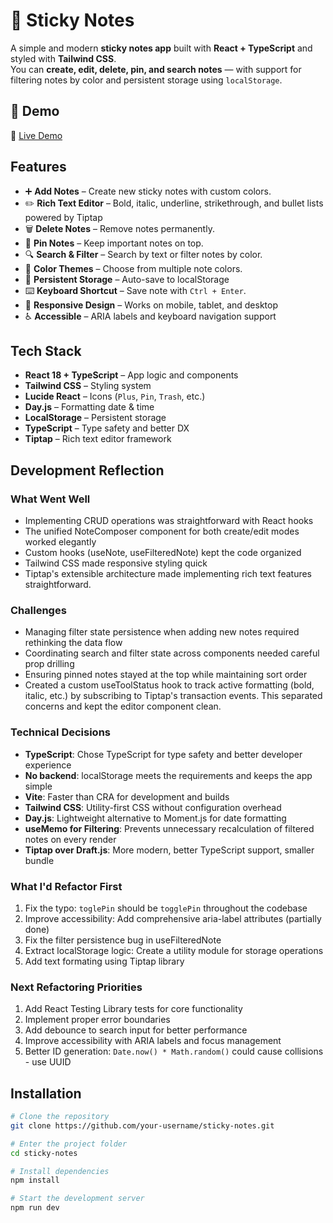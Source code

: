# 📝 Sticky Notes

A simple and modern **sticky notes app** built with **React + TypeScript** and styled with **Tailwind CSS**.  
You can **create, edit, delete, pin, and search notes** — with support for filtering notes by color and persistent storage using `localStorage`.

## 🚀 Demo

🔗 [Live Demo](https://simplestickynote.netlify.app/)

## Features

- ➕ **Add Notes** – Create new sticky notes with custom colors.
- ✏️ **Rich Text Editor** – Bold, italic, underline, strikethrough, and bullet lists powered by Tiptap
- 🗑 **Delete Notes** – Remove notes permanently.
- 📌 **Pin Notes** – Keep important notes on top.
- 🔍 **Search & Filter** – Search by text or filter notes by color.
- 🎨 **Color Themes** – Choose from multiple note colors.
- 💾 **Persistent Storage** – Auto-save to localStorage
- ⌨️ **Keyboard Shortcut** – Save note with `Ctrl + Enter`.
- 📱 **Responsive Design** – Works on mobile, tablet, and desktop
- ♿ **Accessible** – ARIA labels and keyboard navigation support

## Tech Stack

- **React 18 + TypeScript** – App logic and components
- **Tailwind CSS** – Styling system
- **Lucide React** – Icons (`Plus`, `Pin`, `Trash`, etc.)
- **Day.js** – Formatting date & time
- **LocalStorage** – Persistent storage
- **TypeScript** – Type safety and better DX
- **Tiptap** – Rich text editor framework

## Development Reflection

### What Went Well

- Implementing CRUD operations was straightforward with React hooks
- The unified NoteComposer component for both create/edit modes worked elegantly
- Custom hooks (useNote, useFilteredNote) kept the code organized
- Tailwind CSS made responsive styling quick
- Tiptap's extensible architecture made implementing rich text features straightforward.

### Challenges

- Managing filter state persistence when adding new notes required rethinking the data flow
- Coordinating search and filter state across components needed careful prop drilling
- Ensuring pinned notes stayed at the top while maintaining sort order
- Created a custom useToolStatus hook to track active formatting (bold, italic, etc.) by subscribing to Tiptap's transaction events. 
  This separated concerns and kept the editor component clean.

### Technical Decisions

- **TypeScript**: Chose TypeScript for type safety and better developer experience
- **No backend**: localStorage meets the requirements and keeps the app simple
- **Vite**: Faster than CRA for development and builds
- **Tailwind CSS**: Utility-first CSS without configuration overhead
- **Day.js**: Lightweight alternative to Moment.js for date formatting
- **useMemo for Filtering**: Prevents unnecessary recalculation of filtered notes on every render
- **Tiptap over Draft.js**: More modern, better TypeScript support, smaller bundle

### What I'd Refactor First

1. Fix the typo: `toglePin` should be `togglePin` throughout the codebase
2. Improve accessibility: Add comprehensive aria-label attributes (partially done)
3. Fix the filter persistence bug in useFilteredNote
4. Extract localStorage logic: Create a utility module for storage operations
5. Add text formating using Tiptap library

### Next Refactoring Priorities

1. Add React Testing Library tests for core functionality
2. Implement proper error boundaries
3. Add debounce to search input for better performance
4. Improve accessibility with ARIA labels and focus management
5. Better ID generation: `Date.now() * Math.random()` could cause collisions - use UUID

## Installation

```bash
# Clone the repository
git clone https://github.com/your-username/sticky-notes.git

# Enter the project folder
cd sticky-notes

# Install dependencies
npm install

# Start the development server
npm run dev
```

